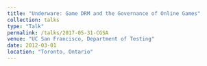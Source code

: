 ```yaml
---
title: "Underware: Game DRM and the Governance of Online Games"
collection: talks
type: "Talk"
permalink: /talks/2017-05-31-CGSA
venue: "UC San Francisco, Department of Testing"
date: 2012-03-01
location: "Toronto, Ontario"
---
```

